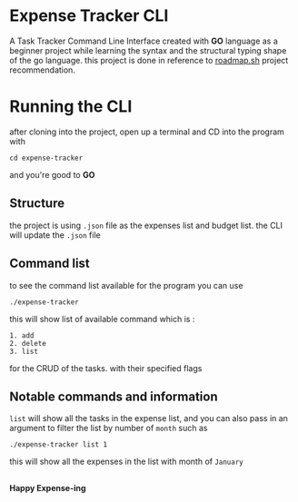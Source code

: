 # Expense Tracker CLI

A Task Tracker Command Line Interface created with **GO** language as a beginner project while learning the syntax and the structural typing shape of the go language. 
this project is done in reference to [roadmap.sh](https://roadmap.sh/projects/expense-tracker) project recommendation.


# Running the CLI

after cloning into the project, open up a terminal and CD into the program with 
```
cd expense-tracker
```
and you're good to **GO**

## Structure 
the project is using ``.json`` file as the expenses list and budget list. the CLI will update the ``.json`` file

## Command list

to see the command list available for the program you can use
```
./expense-tracker
```
this will show list of available command which is :

 ```
 1. add
 2. delete
 3. list
 ```

for the CRUD of the tasks. with their specified flags

## Notable commands and information

``list`` will show all the tasks in the expense list, and you can also pass in an argument to filter the list by number of ``month`` such as
```
./expense-tracker list 1
```
this will show all the expenses in the list with month of ``January``


##
**Happy Expense-ing**
##


